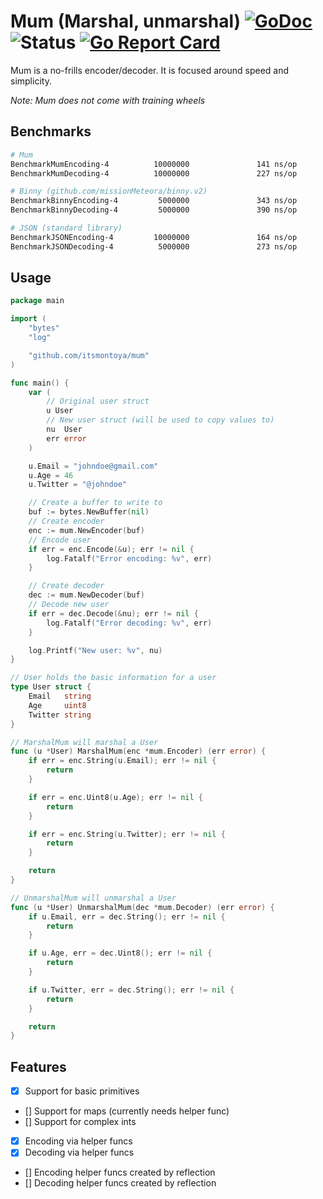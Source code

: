 # Mum (Marshal, unmarshal) [![GoDoc](https://godoc.org/github.com/itsmontoya/mum?status.svg)](https://godoc.org/github.com/itsmontoya/mum) ![Status](https://img.shields.io/badge/status-beta-yellow.svg) [![Go Report Card](https://goreportcard.com/badge/github.com/itsmontoya/mum)](https://goreportcard.com/report/github.com/itsmontoya/mum)

Mum is a no-frills encoder/decoder. It is focused around speed and simplicity. 

*Note: Mum does not come with training wheels*

## Benchmarks
```bash
# Mum
BenchmarkMumEncoding-4          10000000               141 ns/op               0 B/op          0 allocs/op
BenchmarkMumDecoding-4          10000000               227 ns/op              16 B/op          1 allocs/op

# Binny (github.com/missionMeteora/binny.v2)
BenchmarkBinnyEncoding-4         5000000               343 ns/op              32 B/op          6 allocs/op
BenchmarkBinnyDecoding-4         5000000               390 ns/op              32 B/op          2 allocs/op

# JSON (standard library)
BenchmarkJSONEncoding-4         10000000               164 ns/op               0 B/op          0 allocs/op
BenchmarkJSONDecoding-4          5000000               273 ns/op               0 B/op          0 allocs/op
```

## Usage
```go
package main

import (
	"bytes"
	"log"

	"github.com/itsmontoya/mum"
)

func main() {
	var (
		// Original user struct
		u User
		// New user struct (will be used to copy values to)
		nu  User
		err error
	)

	u.Email = "johndoe@gmail.com"
	u.Age = 46
	u.Twitter = "@johndoe"

	// Create a buffer to write to
	buf := bytes.NewBuffer(nil)
	// Create encoder
	enc := mum.NewEncoder(buf)
	// Encode user
	if err = enc.Encode(&u); err != nil {
		log.Fatalf("Error encoding: %v", err)
	}

	// Create decoder
	dec := mum.NewDecoder(buf)
	// Decode new user
	if err = dec.Decode(&nu); err != nil {
		log.Fatalf("Error decoding: %v", err)
	}

	log.Printf("New user: %v", nu)
}

// User holds the basic information for a user
type User struct {
	Email   string
	Age     uint8
	Twitter string
}

// MarshalMum will marshal a User
func (u *User) MarshalMum(enc *mum.Encoder) (err error) {
	if err = enc.String(u.Email); err != nil {
		return
	}

	if err = enc.Uint8(u.Age); err != nil {
		return
	}

	if err = enc.String(u.Twitter); err != nil {
		return
	}

	return
}

// UnmarshalMum will unmarshal a User
func (u *User) UnmarshalMum(dec *mum.Decoder) (err error) {
	if u.Email, err = dec.String(); err != nil {
		return
	}

	if u.Age, err = dec.Uint8(); err != nil {
		return
	}

	if u.Twitter, err = dec.String(); err != nil {
		return
	}

	return
}

```

## Features
- [x] Support for basic primitives
- [] Support for maps (currently needs helper func)
- [] Support for complex ints
- [x] Encoding via helper funcs
- [x] Decoding via helper funcs
- [] Encoding helper funcs created by reflection
- [] Decoding helper funcs created by reflection